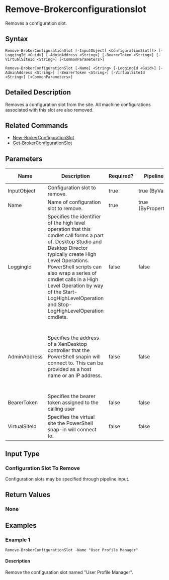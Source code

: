 ﻿
# Remove-Brokerconfigurationslot
Removes a configuration slot.
## Syntax
```
Remove-BrokerConfigurationSlot [-InputObject] <ConfigurationSlot[]> [-LoggingId <Guid>] [-AdminAddress <String>] [-BearerToken <String>] [-VirtualSiteId <String>] [<CommonParameters>]

Remove-BrokerConfigurationSlot [-Name] <String> [-LoggingId <Guid>] [-AdminAddress <String>] [-BearerToken <String>] [-VirtualSiteId <String>] [<CommonParameters>]
```
## Detailed Description
Removes a configuration slot from the site. All machine configurations associated with this slot are also removed.


## Related Commands

* [New-BrokerConfigurationSlot](../New-BrokerConfigurationSlot/)
* [Get-BrokerConfigurationSlot](../Get-BrokerConfigurationSlot/)
## Parameters
| Name   | Description | Required? | Pipeline Input | Default Value |
| --- | --- | --- | --- | --- |
| InputObject | Configuration slot to remove. | true | true (ByValue) |  |
| Name | Name of configuration slot to remove. | true | true (ByPropertyName) |  |
| LoggingId | Specifies the identifier of the high level operation that this cmdlet call forms a part of. Desktop Studio and Desktop Director typically create High Level Operations. PowerShell scripts can also wrap a series of cmdlet calls in a High Level Operation by way of the Start-LogHighLevelOperation and Stop-LogHighLevelOperation cmdlets. | false | false |  |
| AdminAddress | Specifies the address of a XenDesktop controller that the PowerShell snapin will connect to. This can be provided as a host name or an IP address. | false | false | Localhost. Once a value is provided by any cmdlet, this value will become the default. |
| BearerToken | Specifies the bearer token assigned to the calling user | false | false |  |
| VirtualSiteId | Specifies the virtual site the PowerShell snap-in will connect to. | false | false |  |

## Input Type

### Configuration Slot To Remove
Configuration slots may be specified through pipeline input.
## Return Values

### None

## Examples

### Example 1
```
Remove-BrokerConfigurationSlot -Name "User Profile Manager"
```
#### Description
Remove the configuration slot named "User Profile Manager".
